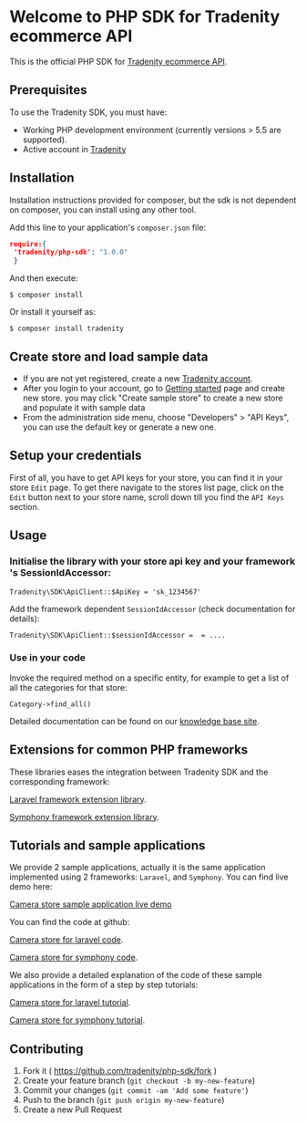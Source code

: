 Welcome to PHP SDK for Tradenity ecommerce API
====================================================

This is the official PHP SDK for [Tradenity ecommerce API](https://www.tradenity.com).

## Prerequisites

To use the Tradenity SDK, you must have:

-  Working PHP development environment (currently versions > 5.5 are supported).
-  Active account in [Tradenity](http://www.tradenity.com)

## Installation

Installation instructions provided for composer, but the sdk is not dependent on composer,
you can install using any other tool.

Add this line to your application's `composer.json` file:

```json
require:{
 'tradenity/php-sdk': "1.0.0"
 }
```

And then execute:

    $ composer install

Or install it yourself as:

    $ composer install tradenity


## Create store and load sample data

- If you are not yet registered, create a new [Tradenity account](https://www.tradenity.com).
- After you login to your account, go to [Getting started](https://admin.tradenity.com/admin/getting_started) page and create new store. you may click "Create sample store" to create a new store and populate it with sample data
- From the administration side menu, choose "Developers" > "API Keys", you can use the default key or generate a new one.


## Setup your credentials

First of all, you have to get API keys for your store, you can find it in your store `Edit` page.
To get there navigate to the stores list page, click on the `Edit` button next to your store name, scroll down till you find the `API Keys` section.


## Usage

### Initialise the library with your store api key and your framework 's SessionIdAccessor:

`Tradenity\SDK\ApiClient::$ApiKey = 'sk_1234567'`

Add the framework dependent `SessionIdAccessor` (check documentation for details):

`Tradenity\SDK\ApiClient::$sessionIdAccessor =  = ....`

### Use in your code

Invoke the required method on a specific entity, for example to get a list of all the categories for that store:

`Category->find_all()`


Detailed documentation can be found on our [knowledge base site](http://docs.tradenity.com/kb/sdk/php/).


## Extensions for common PHP frameworks

These libraries eases the integration between Tradenity SDK and the corresponding framework:

[Laravel framework extension library](https://github.com/tradenity/php-sdk-laravel-ext).

[Symphony framework  extension library](https://github.com/tradenity/php-sdk-symfony-ext).


## Tutorials and sample applications

We provide 2 sample applications, actually it is the same application implemented using 2 frameworks: `Laravel`, and `Symphony`.
You can find live demo here:

[Camera store sample application live demo](http://camera-store-sample.tradenity.com/)

You can find the code at github:

[Camera store for laravel code](https://github.com/tradenity/camerastore-php-laravel-sample).

[Camera store for symphony code](https://github.com/tradenity/camerastore-php-symphony-sample).

We also provide a detailed explanation of the code of these sample applications in the form of a step by step tutorials:

[Camera store for laravel tutorial](http://docs.tradenity.com/kb/tutorials/php/laravel/).

[Camera store for symphony tutorial](http://docs.tradenity.com/kb/tutorials/php/symfony/).



## Contributing

1. Fork it ( https://github.com/tradenity/php-sdk/fork )
2. Create your feature branch (`git checkout -b my-new-feature`)
3. Commit your changes (`git commit -am 'Add some feature'`)
4. Push to the branch (`git push origin my-new-feature`)
5. Create a new Pull Request
